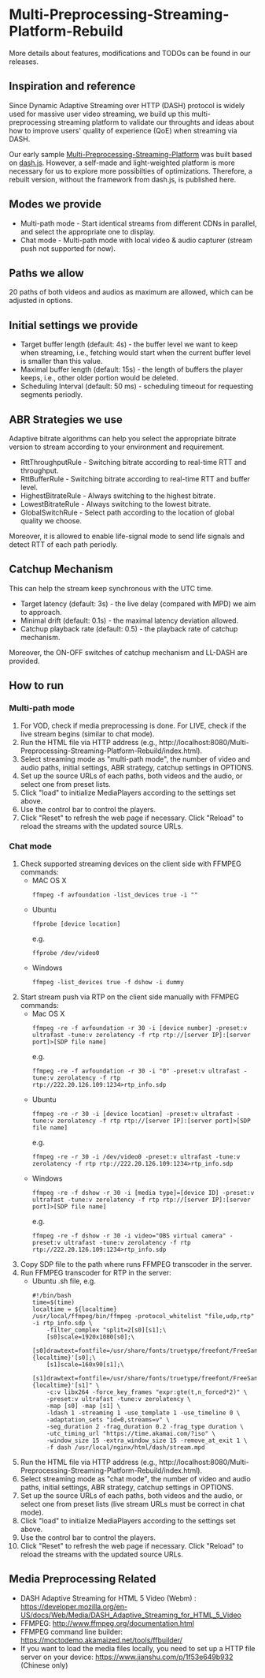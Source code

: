 # Multi-Preprocessing-Streaming-Platform-Rebuild

More details about features, modifications and TODOs can be found in our releases.

## Inspiration and reference

Since Dynamic Adaptive Streaming over HTTP (DASH) protocol is widely used for massive user video streaming, we build up this multi-preprocessing streaming platform to validate our throughts and ideas about how to improve users' quality of experience (QoE) when streaming via DASH.

Our early sample [Multi-Preprocessing-Streaming-Platform](https://github.com/InRaysee/Multi-Preprocessing-Streaming-Platform) was built based on [dash.js](https://github.com/Dash-Industry-Forum/dash.js). However, a self-made and light-weighted platform is more necessary for us to explore more possibilties of optimizations. Therefore, a rebuilt version, without the framework from dash.js, is published here.
   
## Modes we provide

- Multi-path mode - Start identical streams from different CDNs in parallel, and select the appropriate one to display.
- Chat mode - Multi-path mode with local video & audio capturer (stream push not supported for now).

## Paths we allow

20 paths of both videos and audios as maximum are allowed, which can be adjusted in options.

## Initial settings we provide

- Target buffer length (default: 4s) - the buffer level we want to keep when streaming, i.e., fetching would start when the current buffer level is smaller than this value.
- Maximal buffer length (default: 15s) - the length of buffers the player keeps, i.e., other older portion would be deleted.
- Scheduling Interval (default: 50 ms) - scheduling timeout for requesting segments periodly.

## ABR Strategies we use

Adaptive bitrate algorithms can help you select the appropriate bitrate version to stream according to your environment and requirement.

- RttThroughputRule - Switching bitrate according to real-time RTT and throughput.
- RttBufferRule - Switching bitrate according to real-time RTT and buffer level.
- HighestBitrateRule - Always switching to the highest bitrate.
- LowestBitrateRule - Always switching to the lowest bitrate.
- GlobalSwitchRule - Select path according to the location of global quality we choose.

Moreover, it is allowed to enable life-signal mode to send life signals and detect RTT of each path periodly.

## Catchup Mechanism

This can help the stream keep synchronous with the UTC time.

- Target latency (default: 3s) - the live delay (compared with MPD) we aim to approach.
- Minimal drift (default: 0.1s) - the maximal latency deviation allowed.
- Catchup playback rate (default: 0.5) - the playback rate of catchup mechanism.

Moreover, the ON-OFF switches of catchup mechanism and LL-DASH are provided.

## How to run

### Multi-path mode

1. For VOD, check if media preprocessing is done. For LIVE, check if the live stream begins (similar to chat mode).
2. Run the HTML file via HTTP address (e.g., http://localhost:8080/Multi-Preprocessing-Streaming-Platform-Rebuild/index.html).
3. Select streaming mode as "multi-path mode", the number of video and audio paths, initial settings, ABR strategy, catchup settings in OPTIONS.
4. Set up the source URLs of each paths, both videos and the audio, or select one from preset lists.
5. Click "load" to initialize MediaPlayers according to the settings set above.
6. Use the control bar to control the players.
7. Click "Reset" to refresh the web page if necessary. Click "Reload" to reload the streams with the updated source URLs.

### Chat mode

1. Check supported streaming devices on the client side with FFMPEG commands:
   - MAC OS X
        ```
        ffmpeg -f avfoundation -list_devices true -i ""
        ```
   - Ubuntu
        ```
        ffprobe [device location]
        ```
        e.g.
        ```
        ffprobe /dev/video0
        ```
   - Windows
        ```
        ffmpeg -list_devices true -f dshow -i dummy
        ```
2. Start stream push via RTP on the client side manually with FFMPEG commands:
   - Mac OS X
        ```
        ffmpeg -re -f avfoundation -r 30 -i [device number] -preset:v ultrafast -tune:v zerolatency -f rtp rtp://[server IP]:[server port]>[SDP file name]
        ```
        e.g.
        ```
        ffmpeg -re -f avfoundation -r 30 -i "0" -preset:v ultrafast -tune:v zerolatency -f rtp rtp://222.20.126.109:1234>rtp_info.sdp
        ```
   - Ubuntu
        ```
        ffmpeg -re -r 30 -i [device location] -preset:v ultrafast -tune:v zerolatency -f rtp rtp://[server IP]:[server port]>[SDP file name]
        ```
        e.g.
        ```
        ffmpeg -re -r 30 -i /dev/video0 -preset:v ultrafast -tune:v zerolatency -f rtp rtp://222.20.126.109:1234>rtp_info.sdp
        ```
   - Windows
        ```
        ffmpeg -re -f dshow -r 30 -i [media type]=[device ID] -preset:v ultrafast -tune:v zerolatency -f rtp rtp://[server IP]:[server port]>[SDP file name]
        ```
        e.g.
        ```
        ffmpeg -re -f dshow -r 30 -i video="OBS virtual camera" -preset:v ultrafast -tune:v zerolatency -f rtp rtp://222.20.126.109:1234>rtp_info.sdp
        ```
3. Copy SDP file to the path where runs FFMPEG transcoder in the server.
4. Run FFMPEG transcoder for RTP in the server:
   - Ubuntu .sh file, e.g.
        ```
        #!/bin/bash
        time=$(time)
        localtime = ${localtime}
        /usr/local/ffmpeg/bin/ffmpeg -protocol_whitelist "file,udp,rtp" -i rtp_info.sdp \
            -filter_complex "split=2[s0][s1];\
            [s0]scale=1920x1080[s0];\
            [s0]drawtext=fontfile=/usr/share/fonts/truetype/freefont/FreeSans.ttf:fontsize=96:x=0:y=0:fontcolor=black:box=1:text='1080p,%{localtime}'[s0];\
            [s1]scale=160x90[s1];\
            [s1]drawtext=fontfile=/usr/share/fonts/truetype/freefont/FreeSans.ttf:fontsize=8:x=0:y=0:fontcolor=black:box=1:text='90p,%{localtime}'[s1]" \
            -c:v libx264 -force_key_frames "expr:gte(t,n_forced*2)" \
            -preset:v ultrafast -tune:v zerolatency \
            -map [s0] -map [s1] \
            -ldash 1 -streaming 1 -use_template 1 -use_timeline 0 \
            -adaptation_sets "id=0,streams=v" \
            -seg_duration 2 -frag_duration 0.2 -frag_type duration \
            -utc_timing_url "https://time.akamai.com/?iso" \
            -window_size 15 -extra_window_size 15 -remove_at_exit 1 \
            -f dash /usr/local/nginx/html/dash/stream.mpd
        ```
5. Run the HTML file via HTTP address (e.g., http://localhost:8080/Multi-Preprocessing-Streaming-Platform-Rebuild/index.html).
6. Select streaming mode as "chat mode", the number of video and audio paths, initial settings, ABR strategy, catchup settings in OPTIONS.
7. Set up the source URLs of each paths, both videos and the audio, or select one from preset lists (live stream URLs must be correct in chat mode).
8. Click "load" to initialize MediaPlayers according to the settings set above.
9.  Use the control bar to control the players.
10. Click "Reset" to refresh the web page if necessary. Click "Reload" to reload the streams with the updated source URLs.

## Media Preprocessing Related

- DASH Adaptive Streaming for HTML 5 Video (Webm) : https://developer.mozilla.org/en-US/docs/Web/Media/DASH_Adaptive_Streaming_for_HTML_5_Video
- FFMPEG: http://www.ffmpeg.org/documentation.html
- FFMPEG command line builder: https://moctodemo.akamaized.net/tools/ffbuilder/
- If you want to load the media files locally, you need to set up a HTTP file server on your device: https://www.jianshu.com/p/1f53e649b932 (Chinese only)



